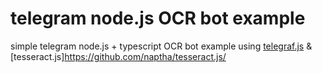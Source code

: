 # telegram node.js OCR bot example
simple telegram node.js + typescript OCR bot example using [telegraf.js](https://github.com/telegraf/telegraf) & [tesseract.js]https://github.com/naptha/tesseract.js/

